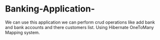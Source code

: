 # Banking-Application-
We can use this application we can perform crud operations like add bank and bank accounts and there customers list. Using Hibernate OneToMany Mapping system.
